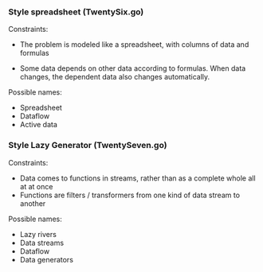 ### Style spreadsheet (TwentySix.go)
Constraints:

- The problem is modeled like a spreadsheet, with columns of data and formulas

- Some data depends on other data according to formulas. When data
  changes, the dependent data also changes automatically.


Possible names:

- Spreadsheet
- Dataflow
- Active data

### Style Lazy Generator (TwentySeven.go)
Constraints:

- Data comes to functions in streams, rather than as a complete whole all at at once
- Functions are filters / transformers from one kind of data stream to another

Possible names:

- Lazy rivers
- Data streams
- Dataflow
- Data generators